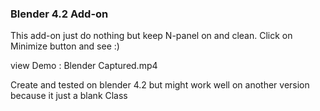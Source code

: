 ### Blender 4.2 Add-on

This add-on just do nothing but keep N-panel on and clean. Click on Minimize button and see :)

view Demo : Blender Captured.mp4

Create and tested on blender 4.2 but might work well on another version because it just a blank Class
